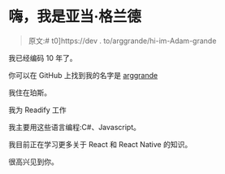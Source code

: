 # 嗨，我是亚当·格兰德

> 原文:# t0]https://dev . to/arggrande/hi-im-Adam-grande

我已经编码 10 年了。

你可以在 GitHub 上找到我的名字是 [arggrande](https://github.com/arggrande)

我住在珀斯。

我为 Readify 工作

我主要用这些语言编程:C#、Javascript。

我目前正在学习更多关于 React 和 React Native 的知识。

很高兴见到你。